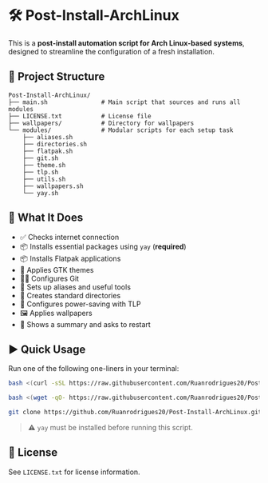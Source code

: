 # 🛠️ Post-Install-ArchLinux

This is a **post-install automation script for Arch Linux-based systems**, designed to streamline the configuration of a fresh installation.

## 📁 Project Structure

```
Post-Install-ArchLinux/
├── main.sh               # Main script that sources and runs all modules
├── LICENSE.txt           # License file
├── wallpapers/           # Directory for wallpapers
└── modules/              # Modular scripts for each setup task
    ├── aliases.sh
    ├── directories.sh
    ├── flatpak.sh
    ├── git.sh
    ├── theme.sh
    ├── tlp.sh
    ├── utils.sh
    ├── wallpapers.sh
    └── yay.sh
```

## 🚀 What It Does

- ✅ Checks internet connection  
- 📦 Installs essential packages using `yay` (**required**)  
- 📦 Installs Flatpak applications  
- 🎨 Applies GTK themes  
- 🧑‍💻 Configures Git  
- 🔧 Sets up aliases and useful tools  
- 📂 Creates standard directories  
- 🔋 Configures power-saving with TLP  
- 🖼️ Applies wallpapers  
- 📃 Shows a summary and asks to restart  

## ▶️ Quick Usage

Run one of the following one-liners in your terminal:

```bash
bash <(curl -sSL https://raw.githubusercontent.com/Ruanrodrigues20/Post-Install-ArchLinux/main/main.sh)
```

```bash
bash <(wget -qO- https://raw.githubusercontent.com/Ruanrodrigues20/Post-Install-ArchLinux/main/main.sh)
```

```bash
git clone https://github.com/Ruanrodrigues20/Post-Install-ArchLinux.git && cd Post-Install-ArchLinux && ./main.sh
```

> ⚠️ `yay` must be installed before running this script.

## 📜 License

See `LICENSE.txt` for license information.